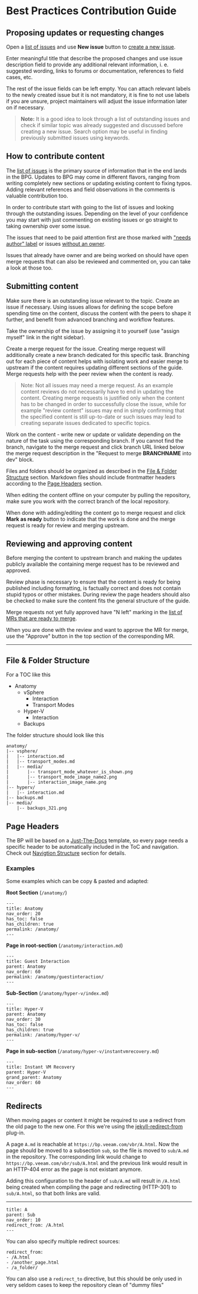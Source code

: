 # Best Practices Contribution Guide

## Proposing updates or requesting changes

Open a [list of issues](https://gitlab.veeam.com/veeambp/vbprod/-/issues) and use **New issue** button to [create a new issue](https://gitlab.veeam.com/veeambp/vbprod/-/issues/new).

Enter meaningful title that describe the proposed changes and use issue description field to provide any additional relevant information, i. e. suggested wording, links to forums or documentation, references to field cases, etc.

The rest of the issue fields can be left empty. You can attach relevant labels to the newly created issue but it is not mandatory, it is fine to not use labels if you are unsure, project maintainers will adjust the issue information later on if necessary.

> **Note:** It is a good idea to look through a list of outstanding issues and check if similar topic was already suggested and discussed before creating a new issue. Search option may be useful in finding previously submitted issues using keywords.

## How to contribute content

The [list of issues](https://gitlab.veeam.com/veeambp/vbprod/-/issues) is the primary source of information that in the end lands in the BPG. Updates to BPG may come in different flavors, ranging from writing completely new sections or updating existing content to fixing typos. Adding relevant references and field observations in the comments is valuable contribution too.

In order to contribute start with going to the list of issues and looking through the outstanding issues. Depending on the level of your confidence you may start with just commenting on existing issues or go straight to taking ownership over some issue.

The issues that need to be paid attention first are those marked with ["needs author" label](https://gitlab.veeam.com/veeambp/vbprod/-/issues?label_name%5B%5D=needs+author) or issues [without an owner](https://gitlab.veeam.com/veeambp/vbprod/-/issues?scope=all&utf8=%E2%9C%93&state=opened&assignee_id=None).

Issues that already have owner and are being worked on should have open merge requests that can also be reviewed and commented on, you can take a look at those too.

## Submitting content

Make sure there is an outstanding issue relevant to the topic. Create an issue if necessary. Using issues allows for defining the scope before spending time on the content, discuss the content with the peers to shape it further, and benefit from advanced branching and workflow features.

Take the ownership of the issue by assigning it to yourself (use "assign myself" link in the right sidebar).

Create a merge request for the issue. Creating merge request will additionally create a new branch dedicated for this specific task. Branching out for each piece of content helps with isolating work and easier merge to upstream if the content requires updating different sections of the guide. Merge requests help with the peer review when the content is ready.

> Note: Not all issues may need a merge request. As an example content reviews do not necessarily have to end in updating the content. Creating merge requests is justified only when the content has to be changed in order to successfully close the issue, while for example "review content" issues may end in simply confirming that the specified content is still up-to-date or such issues may lead to creating separate issues dedicated to specific topics.

Work on the content - write new or update or validate depending on the nature of the task using the corresponding branch. If you cannot find the branch, navigate to the merge request and click branch URL linked below the merge request description in the "Request to merge **BRANCHNAME** into dev" block.

Files and folders should be organized as described in the [File & Folder Structure](#file-folder-structure) section. Markdown files should include frontmatter headers according to the [Page Headers](#page-headers) section.

When editing the content offline on your computer by pulling the repository, make sure you work with the correct branch of the local repository.

When done with adding/editing the content go to merge request and click **Mark as ready** button to indicate that the work is done and the merge request is ready for review and merging upstream.

## Reviewing and approving content

Before merging the content to upstream branch and making the updates publicly available the containing merge request has to be reviewed and approved.

Review phase is necessary to ensure that the content is ready for being published including formatting, is factually correct and does not contain stupid typos or other mistakes. During review the page headers should also be checked to make sure the content fits the general structure of the guide.

Merge requests not yet fully approved have "N left" marking in the [list of MRs that are ready to merge](https://gitlab.veeam.com/veeambp/vbprod/-/merge_requests?scope=all&utf8=%E2%9C%93&state=opened&draft=no).

When you are done with the review and want to approve the MR for merge, use the "Approve" button in the top section of the corresponding MR. 

---

## File & Folder Structure

For a TOC like this

* Anatomy
    * vSphere
        * Interaction
        * Transport Modes            
    * Hyper-V
        * Interaction
    * Backups 

The folder structure should look like this

    anatomy/
    |-- vsphere/
    |   |-- interaction.md
    |   |-- transport_modes.md
    |   |-- media/
    |       |-- transport_mode_whatever_is_shown.png
    |       |-- transport_mode_image_name2.png        
    |       |-- interaction_image_name.png
    |-- hyperv/
    |   |-- interaction.md
    |-- backups.md
    |-- media/
        |-- backups_321.png
     
## Page Headers

The BP will be based on a [Just-The-Docs](https://pmarsceill.github.io/just-the-docs/) 
template, so every page needs a specific header to be automatically included in
the ToC and navigation. Check out [Navigtion Structure](https://pmarsceill.github.io/just-the-docs/docs/navigation-structure/)
section for details.

### Examples

Some examples which can be copy & pasted and adapted:

**Root Section** (`/anatomy/`)

    ---
    title: Anatomy
    nav_order: 20
    has_toc: false
    has_children: true
    permalink: /anatomy/
    ---

**Page in root-section** (`/anatomy/interaction.md`)

    ---
    title: Guest Interaction
    parent: Anatomy
    nav_order: 60
    permalink: /anatomy/guestinteraction/
    ---
    
**Sub-Section** (`/anatomy/hyper-v/index.md`)

    ---
    title: Hyper-V
    parent: Anatomy
    nav_order: 30
    has_toc: false
    has_children: true
    permalink: /anatomy/hyper-v/
    ---
    
**Page in sub-section** (`/anatomy/hyper-v/instantvmrecovery.md`)

    ---
    title: Instant VM Recovery
    parent: Hyper-V
    grand_parent: Anatomy
    nav_order: 60
    ---

## Redirects

When moving pages or content it might be required to use a redirect from the old page to the new one. For this we're using the [jekyll-redirect-from](https://github.com/jekyll/jekyll-redirect-from) plug-in.

A page `A.md` is reachable at `https://bp.veeam.com/vbr/A.html`. Now the page should be moved to a subsection `sub`, so the file is moved to `sub/A.md` in the repository.
The corresponding link would change to `https://bp.veeam.com/vbr/sub/A.html` and the previous link would result in an HTTP-404 error as the page is not existant anymore.

Adding this configuration to the header of `sub/A.md` will result in `/A.html` being created when compiling the page and redirecting (HTTP-301) to `sub/A.html`, so that both links are valid.

   ---
    title: A
    parent: Sub    
    nav_order: 10
    redirect_from: /A.html
    --- 

You can also specify multiple redirect sources:

    redirect_from:
    - /A.html
    - /another_page.html
    - /a_folder/

You can also use a `redirect_to` directive, but this should be only used in very seldom cases to keep the repository clean of "dummy files"